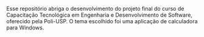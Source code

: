 Esse repositório abriga o desenvolvimento do projeto final do curso de Capacitação Tecnológica em Engenharia e Desenvolvimento de Software, oferecido pela Poli-USP. 
O tema escolhido foi uma aplicação de calculadora para Windows. 
